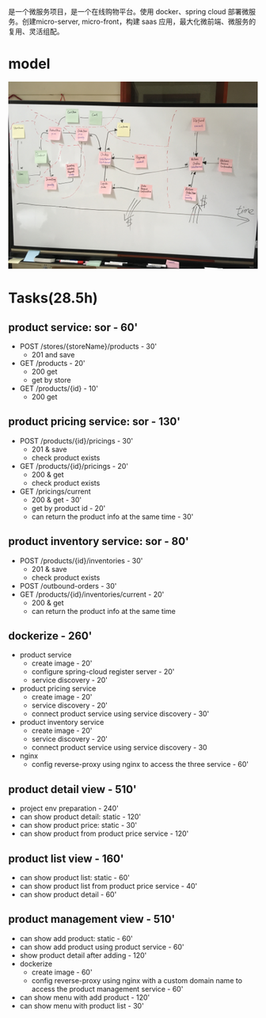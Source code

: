 是一个微服务项目，是一个在线购物平台。使用 docker、spring cloud 部署微服务。创建micro-server, micro-front，构建 saas 应用，最大化微前端、微服务的复用、灵活组配。

# model
![model](./model.jpg)

# Tasks(28.5h)

## product service: sor - 60'
* POST /stores/{storeName}/products - 30'
	* 201 and save
* GET /products - 20'
	* 200 get
	* get by store
* GET /products/{id} - 10'
	* 200 get

## product pricing service: sor - 130'
* POST /products/{id}/pricings - 30'
	* 201 & save
	* check product exists
* GET /products/{id}/pricings - 20'
	* 200 & get
	* check product exists
* GET /pricings/current
	* 200 & get - 30'
	* get by product id - 20'
	* can return the product info at the same time - 30'

## product inventory service: sor - 80'
* POST /products/{id}/inventories - 30'
	* 201 & save
	* check product exists
* POST /outbound-orders - 30'
* GET /products/{id}/inventories/current - 20'
	* 200 & get
	* can return the product info at the same time

## dockerize - 260'
* product service
	* create image - 20'
	* configure spring-cloud register server - 20'
	* service discovery - 20'
* product pricing service
	* create image - 20'
	* service discovery - 20'
	* connect product service using service discovery - 30'
* product inventory service
	* create image - 20'
	* service discovery - 20'
	* connect product service using service discovery - 30
* nginx
	* config reverse-proxy using nginx to access the three service - 60'

## product detail view - 510'
* project env preparation - 240'
* can show product detail: static - 120'
* can show product price: static - 30'
* can show product from product price service - 120'

## product list view - 160'
* can show product list: static - 60'
* can show product list from product price service - 40'
* can show product detail - 60'

## product management view - 510'
* can show add product: static - 60'
* can show add product using product service - 60'
* show product detail after adding - 120'
* dockerize
	* create image - 60'
	* config reverse-proxy using nginx with a custom domain name to access the product management service - 60'
* can show menu with add product - 120'
* can show menu with product list - 30'
